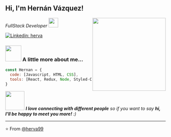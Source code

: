 <h2> Hi, I'm Hernán Vázquez!</h2>
<img align='right' src="https://media4.giphy.com/media/xT9IgzoKnwFNmISR8I/giphy.gif" width="230">
<p><em>FullStack Developer <img src="https://media.giphy.com/media/fYSnHlufseco8Fh93Z/giphy.gif" width="30"></br> 
</em></p>


[![Linkedin: herva](https://img.shields.io/badge/-herva99-blue?style=flat-square&logo=Linkedin&logoColor=white&link=https://www.linkedin.com/in/hernan-vazquez-059795280/) ](https://www.linkedin.com/in/hernan-vazquez-059795280/)


### <img src="https://media.giphy.com/media/VgCDAzcKvsR6OM0uWg/giphy.gif" width="50"> A little more about me...  

```javascript
const Hernan = {
  code: [Javascript, HTML, CSS],
  tools: [React, Redux, Node, Styled-Components]
}
```

<img src="https://media.giphy.com/media/LnQjpWaON8nhr21vNW/giphy.gif" width="60"> <em><b>I love connecting with different people</b> so if you want to say <b>hi, I'll be happy to meet you more!</b> :)</em>

---

⭐️ From [@herva99](https://www.github.com/herva99)
